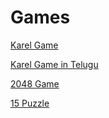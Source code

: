 
# Games

[Karel Game](karel-game)  

[Karel Game in Telugu](karel-game-te)  

[2048 Game](2048-game)  

[15 Puzzle](https://15puzzle.netlify.app)  

<!-- # C programming 

[C language vocabulary](https://www.icloud.com/keynote/065MgCYI_Kisr_pZG8tWLwtCQ#C_language_vocabulary)  

[for a while](https://www.icloud.com/keynote/069T6acmtjTvdD_SP6fZtPnaA#for-a-while)  

## gstio.h

[CSEN1011 Manual](https://manual.csen1011.com)  

[Download](https://raw.githubusercontent.com/csen1011/libgstio/main/single-file/gstio.h) `gstio.h` from github [repo](https://github.com/csen1011/libgstio)   -->
